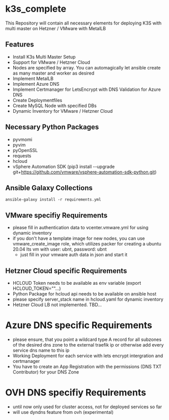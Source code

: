 # k3s_complete
This Repository will contain all necessary elements for deploying K3S with multi master on Hetzner / VMware with MetalLB

## Features
  - Install K3s Multi Master Setup
  - Support for VMware / Hetzner Cloud
  - Nodes are specified by array. You can automagically let ansible create as many master and worker as desired
  - Implement MetalLB
  - Implement Azure DNS
  - Implement Certmanager for LetsEncrypt with DNS Validation for Azure DNS
  - Create Deploymentfiles
  - Create MySQL Node with specified DBs
  - Dynamic Inventory for VMware / Hetzner Cloud

## Necessary Python Packages
  - pyvmomi
  - pyvim
  - pyOpenSSL
  - requests
  - hcloud
  - vSphere Automation SDK (pip3 install --upgrade git+https://github.com/vmware/vsphere-automation-sdk-python.git)

## Ansible Galaxy Collections
```ansible-galaxy install -r requirements.yml```

## VMware specifiy Requirements
  - please fill in authentication data to vcenter.vmware.yml for using dynamic inventory
  - if you don't have a template image for new nodes, you can use vmware_create_image role, which utilizes packer for creating a ubuntu 20.04 lts vm with user: ubnt, password: ubnt
    - just fill in your vmware auth data in json and start it

## Hetzner Cloud specific Requirements
  - HCLOUD Token needs to be available as env variable (export HCLOUD_TOKEN=""...)
  - Python Package for hcloud api needs to be available on ansible host
  - please specify server_stack name in hcloud.yaml for dynamic inventory
  - Hetzner Cloud LB not implemented. TBD...

# Azure DNS specific Requirements
  - please ensure, that you point a wildcard type A record for all subzones of the desired dns zone to the external traefik ip or otherwise add every service dns name to this ip
  - Working Deployment for each service with lets encrypt intergration and certmanager
  - You have to create an App Registration with the permissions (DNS TXT Contributor) for your DNS Zone

# OVH DNS specifiy Requirements
  - until now only used for cluster access, not for deployed services so far
  - will use dyndns feature from ovh (experimental)